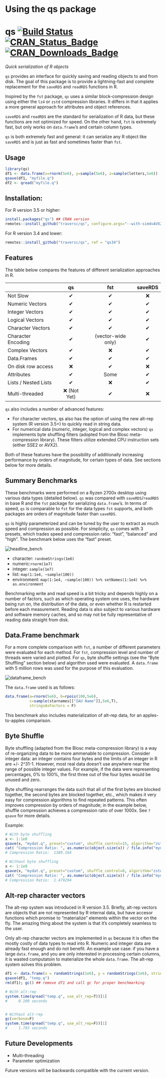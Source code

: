 Using the qs package
================

# qs [![Build Status](https://travis-ci.org/traversc/qs.svg)](https://travis-ci.org/traversc/qs) [![CRAN\_Status\_Badge](http://www.r-pkg.org/badges/version/qs)](https://cran.r-project.org/package=qs) [![CRAN\_Downloads\_Badge](https://cranlogs.r-pkg.org/badges/qs)](https://cran.r-project.org/package=qs)

*Quick serialization of R objects*

`qs` provides an interface for quickly saving and reading objects to and
from disk. The goal of this package is to provide a lightning-fast and
complete replacement for the `saveRDS` and `readRDS` functions in R.

Inspired by the `fst` package, `qs` uses a similar block-compression
design using either the `lz4` or `zstd` compression libraries. It
differs in that it applies a more general approach for attributes and
object references.

`saveRDS` and `readRDS` are the standard for serialization of R data,
but these functions are not optimized for speed. On the other hand,
`fst` is extremely fast, but only works on `data.frame`’s and certain
column types.

`qs` is both extremely fast and general: it can serialize any R object
like `saveRDS` and is just as fast and sometimes faster than `fst`.

## Usage

``` r
library(qs)
df1 <- data.frame(x=rnorm(5e6), y=sample(5e6), z=sample(letters,5e6))
qsave(df1, "myfile.q")
df2 <- qread("myfile.q")
```

## Installation:

For R version 3.5 or higher:

``` r
install.packages("qs") ## CRAN version
remotes::install_github("traversc/qs", configure.args="--with-simd=AVX2") ## Latest version
```

For R version 3.4 and lower:

``` r
remotes::install_github("traversc/qs", ref = "qs34")
```

## Features

The table below compares the features of different serialization
approaches in R.

|                      |     qs      |        fst         | saveRDS |
| -------------------- | :---------: | :----------------: | :-----: |
| Not Slow             |      ✔      |         ✔          |    ❌    |
| Numeric Vectors      |      ✔      |         ✔          |    ✔    |
| Integer Vectors      |      ✔      |         ✔          |    ✔    |
| Logical Vectors      |      ✔      |         ✔          |    ✔    |
| Character Vectors    |      ✔      |         ✔          |    ✔    |
| Character Encoding   |      ✔      | (vector-wide only) |    ✔    |
| Complex Vectors      |      ✔      |         ❌          |    ✔    |
| Data.Frames          |      ✔      |         ✔          |    ✔    |
| On disk row access   |      ❌      |         ✔          |    ❌    |
| Attributes           |      ✔      |        Some        |    ✔    |
| Lists / Nested Lists |      ✔      |         ❌          |    ✔    |
| Multi-threaded       | ❌ (Not Yet) |         ✔          |    ❌    |

`qs` also includes a number of advanced features:

  - For character vectors, qs also has the option of using the new
    alt-rep system (R version 3.5+) to quickly read in string data.
  - For numerical data (numeric, integer, logical and complex vectors)
    `qs` implements byte shuffling filters (adopted from the Blosc
    meta-compression library). These filters utilize extended CPU
    instruction sets (either SSE2 or AVX2).

Both of these features have the possibility of additionally increasing
performance by orders of magnitude, for certain types of data. See
sections below for more details.

## Summary Benchmarks

These benchmarks were performed on a Ryzen 2700x desktop using various
data types (detailed below). `qs` was compared with `saveRDS`/`readRDS`
in base R and the `fst` package for serializing `data.frame`’s. In terms
of speed, `qs` is comparable to `fst` for the data types `fst` supports,
and both packages are orders of magnitude faster than `saveRDS`.

`qs` is highly parameterized and can be tuned by the user to extract as
much speed and compression as possible. For simplicity, `qs` comes with
3 presets, which trades speed and compression ratio: “fast”, “balanced”
and “high”. The benchmark below uses the “fast” preset.

![](vignettes/headline_bench.png "headline_bench")

  - character: `randomStrings(1e6)`
  - numeric:`rnorm(1e7)`
  - integer: `sample(1e7)`
  - list: `map(1:1e4, ~sample(100))`
  - environment: `map(1:1e4, ~sample(100)) %>% setNames(1:1e4) %>%
    as.environment`

Benchmarking write and read speed is a bit tricky and depends highly on
a number of factors, such as which operating system one uses, the
hardware being run on, the distribution of the data, or even whether R
is restarted before each measurement. Reading data is also subject to
various hardware and software memory caches, and so may not be fully
representative of reading data straight from disk.

## Data.Frame benchmark

For a more complete comparison with `fst`, a number of different
parameters were evaluated for each method. For `fst`, compression level
and number of threads were varied and plotted. For `qs`, byte shuffle
settings (see the “Byte Shuffling” section below) and algorithm used
were evaluated. A `data.frame` with 5 million rows was used for the
purpose of this evaluation.

![](vignettes/dataframe_bench.png "dataframe_bench")

The `data.frame` used is as follows:

``` r
data.frame(a=rnorm(5e6), b=rpois(100,5e6),
           c=sample(starnames[["IAU Name"]],5e6,T), 
           stringsAsFactors = F)
```

This benchmark also includes materialization of alt-rep data, for an
apples-to-apples comparison.

## Byte Shuffle

Byte shuffling (adapted from the Blosc meta-compression library) is a
way of re-organizing data to be more ammenable to compression. Consider
integer data: an integer contains four bytes and the limits of an
integer in R are +/- 2^31-1. However, most real data doesn’t use
anywhere near the range of possible integer values. For example, if the
data were representing percentages, 0% to 100%, the first three out of
the four bytes would be unused and zero.

Byte shuffling rearranges the data such that all of the first bytes are
blocked together, the second bytes are blocked together, etc., which
makes it very easy for compression algorithms to find repeated patterns.
This often improves compression by orders of magnitude; in the example
below, shuffle compression achieves a compression ratio of over 1000x.
See `?qsave` for more details.

Example:

``` r
# With byte shuffling
x <- 1:1e8
qsave(x, "mydat.q", preset="custom", shuffle_control=15, algorithm="zstd")
cat( "Compression Ratio: ", as.numeric(object.size(x)) / file.info("mydat.q")$size, "\n" )
# Compression Ratio:  1389.164

# Without byte shuffling
x <- 1:1e8
qsave(x, "mydat.q", preset="custom", shuffle_control=0, algorithm="zstd")
cat( "Compression Ratio: ", as.numeric(object.size(x)) / file.info("mydat.q")$size, "\n" )
# Compression Ratio:  1.479294 
```

## Alt-rep character vectors

The alt-rep system was introduced in R version 3.5. Briefly, alt-rep
vectors are objects that are not represented by R internal data, but
have accesor functions which promise to “materialize” elements within
the vector on the fly. The amazing thing about the system is that it’s
completely seamless to the user.

Only alt-rep character vectors are implemented in `qs` because it is
often the mostly costly of data types to read into R. Numeric and
integer data are already fast enough and do not benefit. An example use
case: if you have a large `data.frame`, and you are only interested in
processing certain columns, it is wasted computatoin to materialize the
whole `data.frame`. The alt-rep system solves this
problem.

``` r
df1 <- data.frame(x = randomStrings(1e6), y = randomStrings(1e6), stringsAsFactors = F)
qsave(df1, "temp.q")
rm(df1); gc() ## remove df1 and call gc for proper benchmarking

# With alt-rep
system.time(qread("temp.q", use_alt_rep=T))[1]
#     0.109 seconds


# Without alt-rep
gc(verbose=F)
system.time(qread("temp.q", use_alt_rep=F))[1]
#     1.703 seconds
```

## Future Developments

  - Multi-threading
  - Parameter optimization

Future versions will be backwards compatible with the current version.
